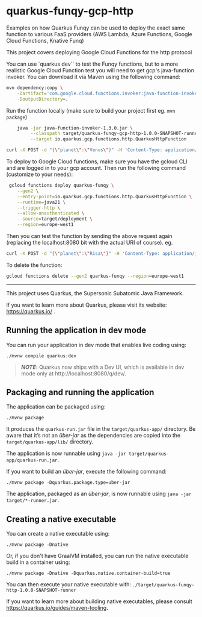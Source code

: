 # quarkus-funqy-gcp-http

Examples on how Quarkus Funqy can be used to deploy the exact same function to various FaaS providers (AWS Lambda, Azure Functions, Google Cloud Functions, Knative Funq)

This project covers deploying Google Cloud Functions for the http protocol

You can use `quarkus dev`` to test the Funqy functions, but to a more realistic Google Cloud Function test you will need to get gcp's java-function invoker. You can download it via Maven using the following command:

```bash
mvn dependency:copy \
    -Dartifact='com.google.cloud.functions.invoker:java-function-invoker:1.3.0' \
    -DoutputDirectory=.
```

Run the function locally (make sure to build your project first eg. `mvn package`)

```bash
    java -jar java-function-invoker-1.3.0.jar \
         --classpath target/quarkus-funqy-gcp-http-1.0.0-SNAPSHOT-runner.jar \
         --target io.quarkus.gcp.functions.http.QuarkusHttpFunction
```

```bash
curl -X POST -d "{\"planet\":\"Venus\"}" -H 'Content-Type: application/json' http://localhost:8080/api/landingRequest
```

To deploy to Google Cloud functions, make sure you have the gcloud CLI and are logged in to your gcp account. Then run the following command (customize to your needs):

```bash
 gcloud functions deploy quarkus-funqy \
    --gen2 \
    --entry-point=io.quarkus.gcp.functions.http.QuarkusHttpFunction \
    --runtime=java21 \
    --trigger-http \
    --allow-unauthenticated \
    --source=target/deployment \
    --region=europe-west1
```

Then you can test the function by sending the above request again (replacing the localhost:8080 bit with the actual URI of course). eg.

```bash
curl -X POST -d "{\"planet\":\"Risa\"}" -H 'Content-Type: application/json' https://quarkus-funqy-jnpad64g4q-ew.a.run.app/api/landingRequest
```

To delete the function:

```bash
gcloud functions delete --gen2 quarkus-funqy --region=europe-west1
```

---

This project uses Quarkus, the Supersonic Subatomic Java Framework.

If you want to learn more about Quarkus, please visit its website: https://quarkus.io/ .

## Running the application in dev mode

You can run your application in dev mode that enables live coding using:

```shell script
./mvnw compile quarkus:dev
```

> **_NOTE:_**  Quarkus now ships with a Dev UI, which is available in dev mode only at http://localhost:8080/q/dev/.

## Packaging and running the application
 
The application can be packaged using:

```shell script
./mvnw package
```

It produces the `quarkus-run.jar` file in the `target/quarkus-app/` directory.
Be aware that it’s not an _über-jar_ as the dependencies are copied into the `target/quarkus-app/lib/` directory.

The application is now runnable using `java -jar target/quarkus-app/quarkus-run.jar`.

If you want to build an _über-jar_, execute the following command:

```shell script
./mvnw package -Dquarkus.package.type=uber-jar
```

The application, packaged as an _über-jar_, is now runnable using `java -jar target/*-runner.jar`.

## Creating a native executable

You can create a native executable using:

```shell script
./mvnw package -Dnative
```

Or, if you don't have GraalVM installed, you can run the native executable build in a container using:

```shell script
./mvnw package -Dnative -Dquarkus.native.container-build=true
```

You can then execute your native executable with: `./target/quarkus-funqy-http-1.0.0-SNAPSHOT-runner`

If you want to learn more about building native executables, please consult https://quarkus.io/guides/maven-tooling.
